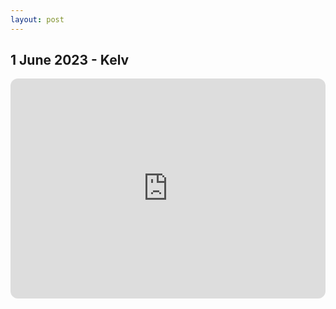```yaml
---
layout: post
---
```


## 1 June 2023 - Kelv
<iframe style="border-radius:12px" src="https://open.spotify.com/embed/playlist/2FS4husUZbcvucDQVZ4iUX?utm_source=generator&theme=0" width="100%" height="352" frameBorder="0" allowfullscreen="" allow="autoplay; clipboard-write; encrypted-media; fullscreen; picture-in-picture" loading="lazy"></iframe>
